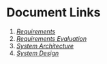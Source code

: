 















# Document Links
1. [*Requirements*](HW1-Requirements.pdf)
2. [*Requirements Evaluation*](HW2-EvaluatingRequirements.pdf)
3. [*System Architecture*](HW3-Architecture.pdf)
4. [*System Design*]()

